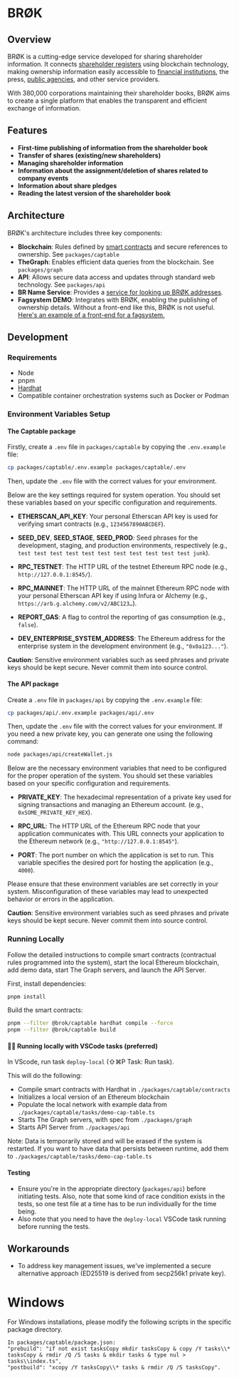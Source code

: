 # BRØK

## Overview

BRØK is a cutting-edge service developed for sharing shareholder information. It connects [shareholder registers](https://no.wikipedia.org/wiki/Aksjeeierbok) using blockchain technology, making ownership information easily accessible to [financial institutions](https://no.wikipedia.org/wiki/Finansinstitusjon), the press, [public agencies](https://no.wikipedia.org/wiki/Etat), and other service providers.

With 380,000 corporations maintaining their shareholder books, BRØK aims to create a single platform that enables the transparent and efficient exchange of information.

## Features

- **First-time publishing of information from the shareholder book**
- **Transfer of shares (existing/new shareholders)**
- **Managing shareholder information**
- **Information about the assignment/deletion of shares related to company events**
- **Information about share pledges**
- **Reading the latest version of the shareholder book**
<!-- - **Deactivation of a shareholder book (inactive), shareholder data deletion** -->

## Architecture

BRØK's architecture includes three key components:
- **Blockchain**: Rules defined by [smart contracts](https://no.wikipedia.org/wiki/Smart_kontrakt) and secure references to ownership. See `packages/captable`
- **TheGraph**: Enables efficient data queries from the blockchain. See `packages/graph`
- **API**: Allows secure data access and updates through standard web technology. See `packages/api`
- **BR Name Service**: Provides a [service for looking up BRØK addresses](https://github.com/brreg/brok-navnetjener).
- **Fagsystem DEMO**: Integrates with BRØK, enabling the publishing of ownership details. Without a front-end like this, BRØK is not useful. [Here's an example of a front-end for a fagsystem.](https://github.com/brreg/brok-fagsystem-demo)


## Development

### Requirements
- Node
- pnpm
- [Hardhat](https://hardhat.org/hardhat-runner/docs/getting-started#installation)
- Compatible container orchestration systems such as Docker or Podman

### Environment Variables Setup

#### The Captable package 

Firstly, create a `.env` file in `packages/captable` by copying the `.env.example` file:

```bash
cp packages/captable/.env.example packages/captable/.env
```

Then, update the `.env` file with the correct values for your environment.

Below are the key settings required for system operation. You should set these variables based on your specific configuration and requirements.

- **ETHERSCAN_API_KEY**: Your personal Etherscan API key is used for verifying smart contracts (e.g., `1234567890ABCDEF`).

- **SEED_DEV**, **SEED_STAGE**, **SEED_PROD**: Seed phrases for the development, staging, and production environments, respectively (e.g., `test test test test test test test test test test test junk`).

- **RPC_TESTNET**: The HTTP URL of the testnet Ethereum RPC node (e.g., `http://127.0.0.1:8545/`).

- **RPC_MAINNET**: The HTTP URL of the mainnet Ethereum RPC node with your personal Etherscan API key if using Infura or Alchemy (e.g., `https://arb.g.alchemy.com/v2/ABC123…`).

- **REPORT_GAS**: A flag to control the reporting of gas consumption (e.g., `false`).

- **DEV_ENTERPRISE_SYSTEM_ADDRESS**: The Ethereum address for the enterprise system in the development environment (e.g., `"0x0a123..."`).

**Caution**: Sensitive environment variables such as seed phrases and private keys should be kept secure. Never commit them into source control. 

#### The API package 

Create a `.env` file in `packages/api` by copying the `.env.example` file:

```bash
cp packages/api/.env.example packages/api/.env
```

Then, update the `.env` file with the correct values for your environment. If you need a new private key, you can generate one using the following command:

```bash
node packages/api/createWallet.js
```

Below are the necessary environment variables that need to be configured for the proper operation of the system. You should set these variables based on your specific configuration and requirements.

- **PRIVATE_KEY**: The hexadecimal representation of a private key used for signing transactions and managing an Ethereum account. (e.g., `0xSOME_PRIVATE_KEY_HEX`).

- **RPC_URL**: The HTTP URL of the Ethereum RPC node that your application communicates with. This URL connects your application to the Ethereum network (e.g., `"http://127.0.0.1:8545"`).

- **PORT**: The port number on which the application is set to run. This variable specifies the desired port for hosting the application (e.g., `4000`).

Please ensure that these environment variables are set correctly in your system. Misconfiguration of these variables may lead to unexpected behavior or errors in the application.

**Caution**: Sensitive environment variables such as seed phrases and private keys should be kept secure. Never commit them into source control. 

### Running Locally
Follow the detailed instructions to compile smart contracts (contractual rules programmed into the system), start the local Ethereum blockchain, add demo data, start The Graph servers, and launch the API Server.

First, install dependencies:

```bash
pnpm install
```

Build the smart contracts:

```bash
pnpm --filter @brok/captable hardhat compile --force
pnpm --filter @brok/captable build
```

#### 👩‍💻 Running locally with VSCode tasks (preferred) 
In VScode, run task `deploy-local`  (⇧⌘P Task: Run task).  

This will do the following:
- Compile smart contracts with Hardhat in `./packages/captable/contracts`
- Initializes a local version of an Ethereum blockchain
- Populate the local network with example data from `./packages/captable/tasks/demo-cap-table.ts`
- Starts The Graph servers, with spec from `./packages/graph`
- Starts API Server from `./packages/api`

Note: Data is temporarily stored and will be erased if the system is restarted.
If you want to have data that persists between runtime, add them to `./packages/captable/tasks/demo-cap-table.ts`

#### Testing

* Ensure you're in the appropriate directory (`packages/api`) before initiating tests. Also, note that some kind of race condition exists in the tests, so one test file at a time has to be run individually for the time being.
* Also note that you need to have the `deploy-local` VSCode task running before running the tests.

## Workarounds
- To address key management issues, we've implemented a secure alternative approach (ED25519 is derived from secp256k1 private key).

# Windows
For Windows installations, please modify the following scripts in the specific package directory. 
```
In packages/captable/package.json:
"prebuild": "if not exist tasksCopy mkdir tasksCopy & copy /Y tasks\\* tasksCopy & rmdir /Q /S tasks & mkdir tasks & type nul > tasks\\index.ts",
"postbuild": "xcopy /Y tasksCopy\\* tasks & rmdir /Q /S tasksCopy".
```

